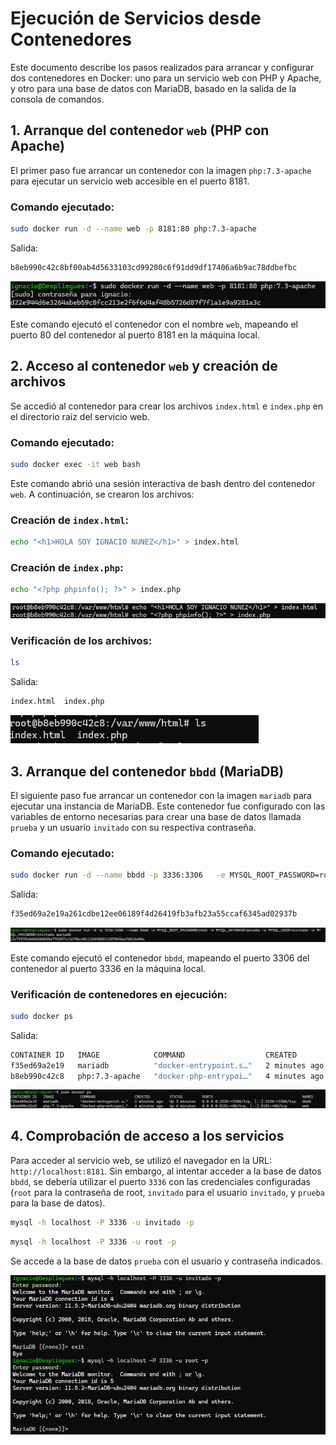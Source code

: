 
# Ejecución de Servicios desde Contenedores

Este documento describe los pasos realizados para arrancar y configurar dos contenedores en Docker: uno para un servicio web con PHP y Apache, y otro para una base de datos con MariaDB, basado en la salida de la consola de comandos.

## 1. Arranque del contenedor `web` (PHP con Apache)

El primer paso fue arrancar un contenedor con la imagen `php:7.3-apache` para ejecutar un servicio web accesible en el puerto 8181.

### Comando ejecutado:
```bash
sudo docker run -d --name web -p 8181:80 php:7.3-apache
```

Salida:
```bash
b8eb990c42c8bf00ab4d5633103cd99200c6f91dd9df17406a6b9ac78ddbefbc
```

![Imagen del comando y salida](capturas/1.png)

Este comando ejecutó el contenedor con el nombre `web`, mapeando el puerto 80 del contenedor al puerto 8181 en la máquina local.

## 2. Acceso al contenedor `web` y creación de archivos

Se accedió al contenedor para crear los archivos `index.html` e `index.php` en el directorio raíz del servicio web.

### Comando ejecutado:
```bash
sudo docker exec -it web bash
```

Este comando abrió una sesión interactiva de bash dentro del contenedor `web`. A continuación, se crearon los archivos:

### Creación de `index.html`:
```bash
echo "<h1>HOLA SOY IGNACIO NUNEZ</h1>" > index.html
```


### Creación de `index.php`:
```bash
echo "<?php phpinfo(); ?>" > index.php
```

![Imagen de la verificación de archivos](capturas/Creacion.phpy.html.png)

### Verificación de los archivos:
```bash
ls
```

Salida:
```bash
index.html  index.php
```

![Imagen de la verificación de archivos](capturas/lsdocs.png)


## 3. Arranque del contenedor `bbdd` (MariaDB)

El siguiente paso fue arrancar un contenedor con la imagen `mariadb` para ejecutar una instancia de MariaDB. Este contenedor fue configurado con las variables de entorno necesarias para crear una base de datos llamada `prueba` y un usuario `invitado` con su respectiva contraseña.

### Comando ejecutado:
```bash
sudo docker run -d --name bbdd -p 3336:3306   -e MYSQL_ROOT_PASSWORD=root   -e MYSQL_DATABASE=prueba   -e MYSQL_USER=invitado   -e MYSQL_PASSWORD=invitado   mariadb
```

Salida:
```bash
f35ed69a2e19a261cdbe12ee06189f4d26419fb3afb23a55ccaf6345ad02937b
```

![Imagen del comando y salida](capturas/7credencialesBBDD.png)

Este comando ejecutó el contenedor `bbdd`, mapeando el puerto 3306 del contenedor al puerto 3336 en la máquina local.

### Verificación de contenedores en ejecución:
```bash
sudo docker ps
```

Salida:
```bash
CONTAINER ID   IMAGE            COMMAND                  CREATED         STATUS         PORTS                                         NAMES
f35ed69a2e19   mariadb          "docker-entrypoint.s…"   2 minutes ago   Up 2 minutes   0.0.0.0:3336->3306/tcp, [::]:3336->3306/tcp   bbdd
b8eb990c42c8   php:7.3-apache   "docker-php-entrypoi…"   4 minutes ago   Up 4 minutes   0.0.0.0:8181->80/tcp, [::]:8181->80/tcp       web
```

![Imagen de contenedores en ejecución](capturas/dudu.png)

## 4. Comprobación de acceso a los servicios

Para acceder al servicio web, se utilizó el navegador en la URL: `http://localhost:8181`. Sin embargo, al intentar acceder a la base de datos `bbdd`, se debería utilizar el puerto `3336` con las credenciales configuradas (`root` para la contraseña de root, `invitado` para el usuario `invitado`, y `prueba` para la base de datos).

```bash
mysql -h localhost -P 3336 -u invitado -p
```
```bash
mysql -h localhost -P 3336 -u root -p
```

Se accede a la base de datos `prueba` con el usuario y contraseña indicados.

![Imagen de la comprobación de acceso a la base de datos](capturas/rootEinvitado.png)


